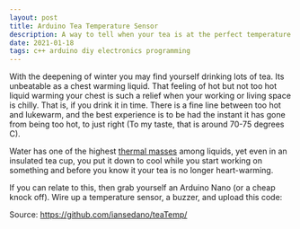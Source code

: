 ```yaml
---
layout: post
title: Arduino Tea Temperature Sensor
description: A way to tell when your tea is at the perfect temperature
date: 2021-01-18
tags: c++ arduino diy electronics programming
---
```


With the deepening of winter you may find yourself drinking lots of tea. Its unbeatable as a chest warming liquid. That feeling of hot but not too hot liquid warming your chest is such a relief when your working or living space is chilly. That is, if you drink it in time. There is a fine line between too hot and lukewarm, and the best experience is to be had the instant it has gone from being too hot, to just right (To my taste, that is around 70-75 degrees C).

Water has one of the highest [thermal masses](https://en.wikipedia.org/wiki/Thermal_mass) among liquids, yet even in an insulated tea cup, you put it down to cool while you start working on something and before you know it your tea is no longer heart-warming.

If you can relate to this, then grab yourself an Arduino Nano (or a cheap knock off). Wire up a temperature sensor, a buzzer, and upload this code:

<script src="http://gist-it.appspot.com/https://github.com/iansedano/teaTemp/blob/master/teaTemp.ino"></script>

Source: https://github.com/iansedano/teaTemp/

